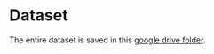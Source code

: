 # Dataset
The entire dataset is saved in this [google drive folder](https://drive.google.com/drive/folders/1hMEBD0BEpjQMmSdZFECMbWOfpSdLPw-S?usp=drive_link).
